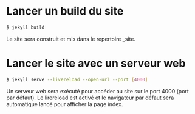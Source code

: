 # Lancer un build du site
```bash
$ jekyll build
```

Le site sera construit et mis dans le repertoire _site.

# Lancer le site avec un serveur web
```bash
$ jekyll serve --livereload --open-url --port [4000]
```

Un serveur web sera exécuté pour accéder au site sur le port 4000 (port par défaut).
Le lirereload est activé et le navigateur par défaut sera automatique lancé pour afficher la page index.